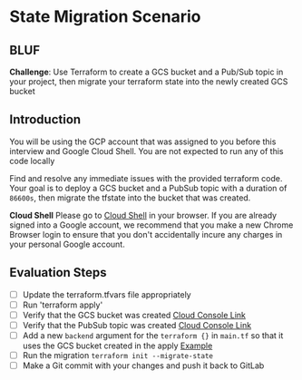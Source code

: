 # State Migration Scenario

## BLUF
**Challenge**: Use Terraform to create a GCS bucket and a Pub/Sub topic in your project, then migrate your terraform state into the newly created GCS bucket

## Introduction
You will be using the GCP account that was assigned to you before this interview and Google Cloud Shell. You are not expected to run any of this code locally

Find and resolve any immediate issues with the provided terraform code. Your goal is to deploy a GCS bucket and a PubSub topic with a duration of `86600s`, then migrate the tfstate into the bucket that was created.

**Cloud Shell**
Please go to [Cloud Shell](https://shell.cloud.google.com/?hl=en_US&fromcloudshell=true&show=terminal) in your browser. If you are already signed into a Google account, we recommend that you make a new Chrome Browser login to ensure that you don't accidentally incure any charges in your personal Google account.

## Evaluation Steps

- [ ] Update the terraform.tfvars file appropriately
- [ ] Run 'terraform apply'
- [ ] Verify that the GCS bucket was created [Cloud Console Link](https://console.cloud.google.com/storage/browser)
- [ ] Verify that the PubSub topic was created [Cloud Console Link](https://console.cloud.google.com/storage/browser)
- [ ] Add a new `backend` argument for the `terraform {}` in `main.tf` so that it uses the GCS bucket created in the apply [Example](https://developer.hashicorp.com/terraform/language/settings/backends/gcs#example-configuration)
- [ ] Run the migration `terraform init --migrate-state`
- [ ] Make a Git commit with your changes and push it back to GitLab
